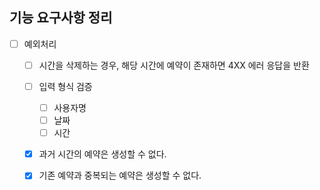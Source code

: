 ## 기능 요구사항 정리

- [ ] 예외처리

  - [ ] 시간을 삭제하는 경우, 해당 시간에 예약이 존재하면 4XX 에러 응답을 반환
  - [ ] 입력 형식 검증

    - [ ] 사용자명
    - [ ] 날짜
    - [ ] 시간

  - [x] 과거 시간의 예약은 생성할 수 없다.
  - [x] 기존 예약과 중복되는 예약은 생성할 수 없다.
